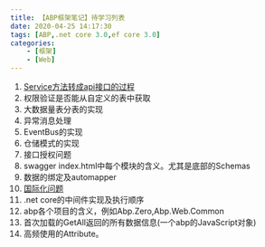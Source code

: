 ```yaml
---
title: 【ABP框架笔记】待学习列表
date: 2020-04-25 14:17:30
tags: [ABP,.net core 3.0,ef core 3.0]
categories:  
	- [框架]
	- [Web]
---
```


1. [Service方法转成api接口的过程](/2020/04/25/abp-services-as-webapi/)
2. 权限验证是否能从自定义的表中获取
3. 大数据量表分表的实现
4. 异常消息处理
5. EventBus的实现
6. 仓储模式的实现
7. 接口授权问题
8. swagger index.html中每个模块的含义。尤其是底部的Schemas
9. 数据的绑定及automapper
10. [国际化问题](/2020/04/26/abp-localization/)
11. .net core的中间件实现及执行顺序
12. abp各个项目的含义，例如Abp.Zero,Abp.Web.Common
13. 首次加载的GetAll返回的所有数据信息(一个abp的JavaScript对象)
14. 高频使用的Attribute。
